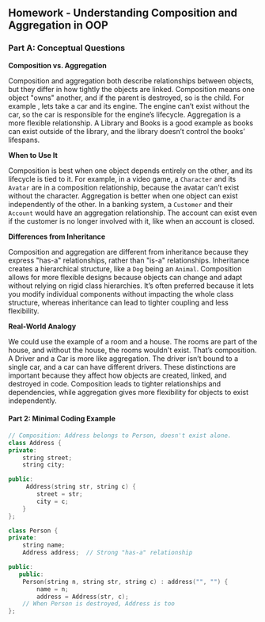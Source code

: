 ## Homework - Understanding Composition and Aggregation in OOP
### Part A: Conceptual Questions

 **Composition vs. Aggregation**

Composition and aggregation both describe relationships between objects, but they differ in how tightly the objects are linked. Composition means one object "owns" another, and if the parent is destroyed, so is the child. For example , lets take a car and its engine. The engine can’t exist without the car, so the car is responsible for the engine’s lifecycle. Aggregation is a more flexible relationship. A Library and Books is a good example as books can exist outside of the library, and the library doesn’t control the books’ lifespans.

**When to Use It**

Composition is best when one object depends entirely on the other, and its lifecycle is tied to it. For example, in a video game, a `Character` and its `Avatar` are in a composition relationship, because the avatar can’t exist without the character. Aggregation is better when one object can exist independently of the other. In a banking system, a `Customer` and their `Account` would have an aggregation relationship. The account can exist even if the customer is no longer involved with it, like when an account is closed.

**Differences from Inheritance**

Composition and aggregation are different from inheritance because they express "has-a" relationships, rather than "is-a" relationships. Inheritance creates a hierarchical structure, like a `Dog` being an `Animal`. Composition allows for more flexible designs because objects can change and adapt without relying on rigid class hierarchies. It’s often preferred because it lets you modify individual components without impacting the whole class structure, whereas inheritance can lead to tighter coupling and less flexibility.

**Real-World Analogy**

We could use the example of a room and a house. The rooms are part of the house, and without the house, the rooms wouldn't exist. That’s composition. A Driver and a Car is more like aggregation. The driver isn’t bound to a single car, and a car can have different drivers. These distinctions are important because they affect how objects are created, linked, and destroyed in code. Composition leads to tighter relationships and dependencies, while aggregation gives more flexibility for objects to exist independently.
#### Part 2: Minimal Coding Example

```cpp
// Composition: Address belongs to Person, doesn't exist alone.
class Address {
private:
    string street;
    string city;

public:
     Address(string str, string c) {
        street = str;
        city = c;
    }
};

class Person {
private:
    string name;
    Address address;  // Strong "has-a" relationship

public:
   public:
    Person(string n, string str, string c) : address("", "") {
        name = n;
        address = Address(str, c); 
    // When Person is destroyed, Address is too
};
```
